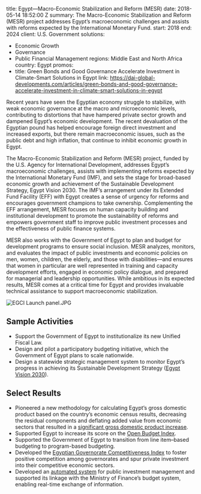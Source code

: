 
title: Egypt—Macro-Economic Stabilization and Reform (MESR)
date: 2018-05-14 18:52:00 Z
summary: The Macro-Economic Stabilization and Reform (MESR) project addresses Egypt’s
  macroeconomic challenges and assists with reforms expected by the International
  Monetary Fund.
start: 2018
end: 2024
client: U.S. Government
solutions:
- Economic Growth
- Governance
- Public Financial Management
regions: Middle East and North Africa
country: Egypt
promos:
- title: Green Bonds and Good Governance Accelerate Investment in Climate-Smart Solutions
    in Egypt
  link: https://dai-global-developments.com/articles/green-bonds-and-good-governance-accelerate-investment-in-climate-smart-solutions-in-egypt


Recent years have seen the Egyptian economy struggle to stabilize, with weak economic governance at the macro and microeconomic levels, contributing to distortions that have hampered private sector growth and dampened Egypt’s economic development. The recent devaluation of the Egyptian pound has helped encourage foreign direct investment and increased exports, but there remain macroeconomic issues, such as the public debt and high inflation, that continue to inhibit economic growth in Egypt.

The Macro-Economic Stabilization and Reform (MESR) project, funded by the U.S. Agency for International Development, addresses Egypt’s macroeconomic challenges, assists with implementing reforms expected by the International Monetary Fund (IMF), and sets the stage for broad-based economic growth and achievement of the Sustainable Development Strategy, Egypt Vision 2030. The IMF’s arrangement under its Extended Fund Facility (EFF) with Egypt creates a sense of urgency for reforms and encourages government champions to take ownership. Complementing the EFF arrangement, MESR focuses on human capacity building and institutional development to promote the sustainability of reforms and empowers government staff to improve public investment processes and the effectiveness of public finance systems.

MESR also works with the Government of Egypt to plan and budget for development programs to ensure social inclusion. MESR analyzes, monitors, and evaluates the impact of public investments and economic policies on men, women, children, the elderly, and those with disabilities—and ensures that women in particular are well represented in training and capacity development efforts, engaged in economic policy dialogue, and prepared for managerial and leadership opportunities. While ambitious in its expected results, MESR comes at a critical time for Egypt and provides invaluable technical assistance to support macroeconomic stabilization.

![EGCI Launch panel.JPG](/uploads/EGCI%20Launch%20panel.JPG)

## Sample Activities

* Support the Government of Egypt to institutionalize its new Unified Fiscal Law.
* Design and pilot a participatory budgeting initiative, which the Government of Egypt plans to scale nationwide.
* Design a statewide strategic management system to monitor Egypt’s progress in achieving its Sustainable Development Strategy ([Egypt Vision 2030](http://sdsegypt2030.com/?lang=en)).

## Select Results

* Pioneered a new methodology for calculating Egypt’s gross domestic product based on the country’s economic census results, decreasing the residual components and deflating added value from economic sectors that resulted in a [significant gross domestic product increase](https://www.egypttoday.com/Article/3/113079/Egypt-s-GDP-led-to-a-11-5-increase-by).
* Supported Egypt to increase its score on the [Open Budget Index](https://internationalbudget.org/open-budget-survey/country-results/2021/egypt).
* Supported the Government of Egypt to transition from line item–based budgeting to program-based budgeting.
* Developed the [Egyptian Governorate Competitiveness Index](https://www.zawya.com/en/economy/gcc/egypt-launches-governorate-competitiveness-index-q5zmzn03) to foster positive competition among governorates and spur private investment into their competitive economic sectors.
* Developed an [automated system](https://mped.gov.eg/DynamicPage?id=77&lang=en) for public investment management and supported its linkage with the Ministry of Finance’s budget system, enabling real-time exchange of information.
